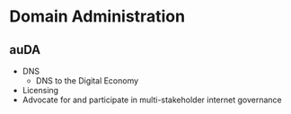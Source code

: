 # Domain Administration

## auDA

* DNS
    * DNS to the Digital Economy
* Licensing
* Advocate for and participate in multi-stakeholder internet governance
